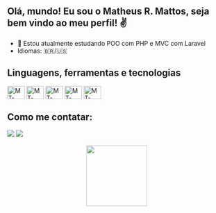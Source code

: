 ## Olá, mundo! Eu sou o Matheus R. Mattos, seja bem vindo ao meu perfil! ✌️


- 🌱 Estou atualmente estudando POO com PHP e MVC com Laravel
- Idiomas: 🇧🇷/🇺🇸


<h2>Linguagens, ferramentas e tecnologias </h2>
  <div style="display: inline_block">
    <img align="center" alt="MT-Python" height="30" width="40" src="https://cdn.jsdelivr.net/gh/devicons/devicon/icons/python/python-original-wordmark.svg">
    <img align="center" alt="MT-HTML" height="30" width="40" src="https://cdn.jsdelivr.net/gh/devicons/devicon/icons/html5/html5-plain-wordmark.svg">
    <img align="center" alt="MT-CSS" height="30" width="40" src="https://cdn.jsdelivr.net/gh/devicons/devicon/icons/css3/css3-plain-wordmark.svg">
    <img align="center" alt="MT-PHP" height="30" width="40" src="https://cdn.jsdelivr.net/gh/devicons/devicon/icons/php/php-plain.svg">
    <img align="center" alt="MT-Postgre" height="30" width="40" src="https://cdn.jsdelivr.net/gh/devicons/devicon/icons/postgresql/postgresql-original-wordmark.svg">
   </div>
  


<h2>Como me contatar: </h2>
  <div> 
    <a href = "mailto:matheusrm@id.uff.br"><img src="https://img.shields.io/badge/-Gmail-%23333?style=for-the-badge&logo=gmail&logoColor=white" target="_blank"></a>
    <a href="https://www.linkedin.com/in/matheus-rocha-mattos/" target="_blank"><img src="https://img.shields.io/badge/-LinkedIn-%230077B5?style=for-the-badge&logo=linkedin&logoColor=white" target="_blank"></a> 
  </div>

<br>
  <div align="center">
    <a href="https://github.com/R0CHAM">
    <img height="140em" src="https://github-readme-stats.vercel.app/api?username=R0CHAM&show_icons=true&theme=dracula&include_all_commits=true&count_private=true"/>
  </div>

